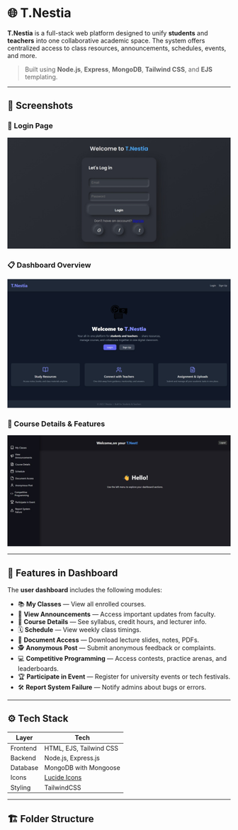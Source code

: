 # 🌐 T.Nestia

**T.Nestia** is a full-stack web platform designed to unify **students** and **teachers** into one collaborative academic space. The system offers centralized access to class resources, announcements, schedules, events, and more.

> Built using **Node.js**, **Express**, **MongoDB**, **Tailwind CSS**, and **EJS** templating.

---

## 📸 Screenshots

### 🔐 Login Page  
![Login Page](./public/Screenshot1.jpeg)

### 📋 Dashboard Overview  
![Dashboard](./public/Screenshot2.jpeg)

### 📁 Course Details & Features  
![Features](./public/Screenshot3.jpeg)

---

## 🚀 Features in Dashboard

The **user dashboard** includes the following modules:

- 📚 **My Classes** — View all enrolled courses.
- 📢 **View Announcements** — Access important updates from faculty.
- 📄 **Course Details** — See syllabus, credit hours, and lecturer info.
- 🗓️ **Schedule** — View weekly class timings.
- 📂 **Document Access** — Download lecture slides, notes, PDFs.
- 🕵️ **Anonymous Post** — Submit anonymous feedback or complaints.
- 💻 **Competitive Programming** — Access contests, practice arenas, and leaderboards.
- 🏆 **Participate in Event** — Register for university events or tech festivals.
- 🛠️ **Report System Failure** — Notify admins about bugs or errors.

---

## ⚙️ Tech Stack

| Layer | Tech |
|------|------|
| Frontend | HTML, EJS, Tailwind CSS |
| Backend | Node.js, Express.js |
| Database | MongoDB with Mongoose |
| Icons | [Lucide Icons](https://lucide.dev/) |
| Styling | TailwindCSS |

---

## 🏗️ Folder Structure

